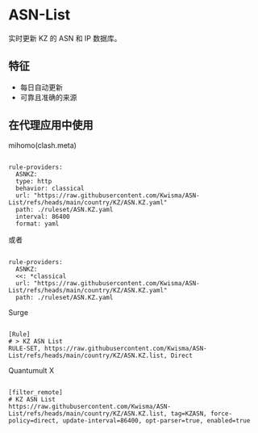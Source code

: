 
# ASN-List
    
实时更新 KZ 的 ASN 和 IP 数据库。
    
## 特征
    
- 每日自动更新
- 可靠且准确的来源
    
## 在代理应用中使用
    
mihomo(clash.meta)
   
<pre><code class="language-javascript">
rule-providers:
  ASNKZ:
  type: http
  behavior: classical
  url: "https://raw.githubusercontent.com/Kwisma/ASN-List/refs/heads/main/country/KZ/ASN.KZ.yaml"
  path: ./ruleset/ASN.KZ.yaml
  interval: 86400
  format: yaml
</code></pre>

或者

<pre><code class="language-javascript">
rule-providers:
  ASNKZ:
  <<: *classical
  url: "https://raw.githubusercontent.com/Kwisma/ASN-List/refs/heads/main/country/KZ/ASN.KZ.yaml"
  path: ./ruleset/ASN.KZ.yaml
</code></pre>
    
Surge
    
<pre><code class="language-javascript">
[Rule]
# > KZ ASN List
RULE-SET, https://raw.githubusercontent.com/Kwisma/ASN-List/refs/heads/main/country/KZ/ASN.KZ.list, Direct
</code></pre>
    
Quantumult X
    
<pre><code class="language-javascript">
[filter_remote]
# KZ ASN List
https://raw.githubusercontent.com/Kwisma/ASN-List/refs/heads/main/country/KZ/ASN.KZ.list, tag=KZASN, force-policy=direct, update-interval=86400, opt-parser=true, enabled=true
</code></pre>
